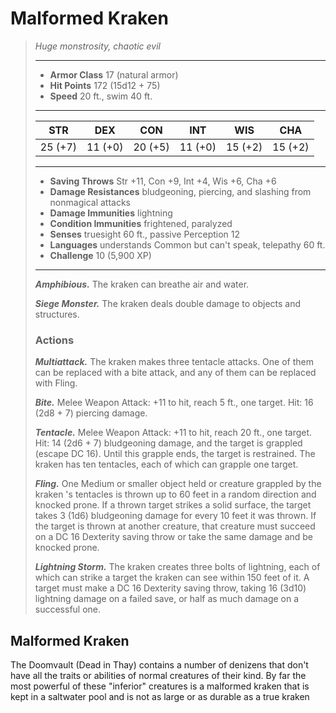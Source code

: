 # Malformed Kraken
>*Huge monstrosity, chaotic evil*
>___
>- **Armor Class** 17 (natural armor)
>- **Hit Points** 172 (15d12 + 75)
>- **Speed** 20 ft., swim 40 ft.
>___
>|STR|DEX|CON|INT|WIS|CHA|
>|:---:|:---:|:---:|:---:|:---:|:---:|
>|25 (+7)|11 (+0)|20 (+5)|11 (+0)|15 (+2)|15 (+2)|
>___
>- **Saving Throws** Str +11, Con +9, Int +4, Wis +6, Cha +6
>- **Damage Resistances** bludgeoning, piercing, and slashing from nonmagical attacks
>- **Damage Immunities** lightning
>- **Condition Immunities** frightened, paralyzed
>- **Senses** truesight 60 ft., passive Perception 12
>- **Languages** understands Common but can't speak, telepathy 60 ft.
>- **Challenge** 10 (5,900 XP)
>___
>***Amphibious.*** The kraken can breathe air and water.  
>
>***Siege Monster.*** The kraken deals double damage to objects and structures.  
>
>### Actions
>***Multiattack.*** The kraken makes three tentacle attacks. One of them can be replaced with a bite attack, and any of them can be replaced with Fling.  
>
>***Bite.*** Melee Weapon Attack: +11 to hit, reach 5 ft., one target. Hit: 16 (2d8 + 7) piercing damage.  
>
>***Tentacle.*** Melee Weapon Attack: +11 to hit, reach 20 ft., one target. Hit: 14 (2d6 + 7) bludgeoning damage, and the target is grappled (escape DC 16). Until this grapple ends, the target is restrained. The kraken has ten tentacles, each of which can grapple one target.  
>
>***Fling.*** One Medium or smaller object held or creature grappled by the kraken 's tentacles is thrown up to 60 feet in a random direction and knocked prone. If a thrown target strikes a solid surface, the target takes 3 (1d6) bludgeoning damage for every 10 feet it was thrown. If the target is thrown at another creature, that creature must succeed on a DC 16 Dexterity saving throw or take the same damage and be knocked prone.  
>
>***Lightning Storm.*** The kraken creates three bolts of lightning, each of which can strike a target the kraken can see within 150 feet of it. A target must make a DC 16 Dexterity saving throw, taking 16 (3d10) lightning damage on a failed save, or half as much damage on a successful one.
## Malformed Kraken
The Doomvault (Dead in Thay) contains a number of denizens that don't have all the traits or abilities of normal creatures of their kind. By far the most powerful of these "inferior" creatures is a malformed kraken that is kept in a saltwater pool and is not as large or as durable as a true kraken